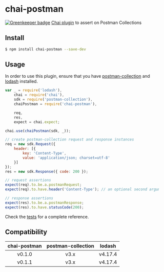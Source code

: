 # chai-postman

[![Greenkeeper badge](https://badges.greenkeeper.io/postmanlabs/chai-postman.svg)](https://greenkeeper.io/)
[Chai plugin](http://chaijs.com/api/plugins/) to assert on Postman Collections

## Install
```bash
$ npm install chai-postman --save-dev
```

## Usage
In order to use this plugin, ensure that you have [postman-collection](https://www.npmjs.com/package/postman-collection)
and [lodash](https://www.npmjs.com/package/lodash) installed.

```javascript
var _ = require('lodash'),
    chai = require('chai'),
    sdk = require('postman-collection'),
    chaiPostman = require('chai-postman'),

    req,
    res,
    expect = chai.expect;

chai.use(chaiPostman(sdk, _));

// create postman-collection request and response instances
req = new sdk.Request({
    header: [{
        key: 'Content-Type',
        value: 'application/json; charset=utf-8'
    }]
});
res = new sdk.Response({ code: 200 });

// request assertions
expect(req).to.be.a.postmanRequest;
expect(req).to.have.header('Content-Type'); // an optional second argument can also be provided to assert value

// response assertions
expect(res).to.be.a.postmanResponse;
expect(res).to.have.statusCode(200);
```

Check the [tests](https://github.com/postmanlabs/chai-postman/tree/develop/test/unit) for a complete reference.

## Compatibility

| chai-postman | postman-collection |  lodash |
|:------------:|:------------------:|:-------:|
|    v0.1.0    |        v3.x        | v4.17.4 |
|    v0.1.1    |        v3.x        | v4.17.4 |
